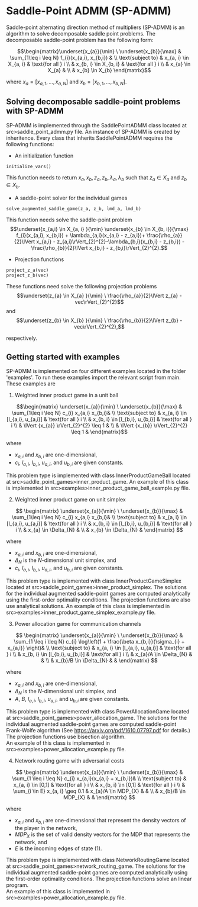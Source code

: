 # Saddle-Point ADMM (SP-ADMM)

Saddle-point alternating direction method of multipliers (SP-ADMM) is an algorithm to solve decomposable saddle point problems.
The decomposable saddle-point problem has the following form:

$$\begin{matrix}\underset{x_{a}}{\min} \ \underset{x_{b}}{\max} &  \sum_{1\leq i \leq N} f_{i}(x_{a,i}, x_{b,i}) & \\ 
\text{subject to} & x_{a, i} \in X_{a, i} & \text{for all } i \\ 
 & x_{b, i} \in X_{b, i} & \text{for all } i  \\
  & x_{a} \in X_{a} & \\
 & x_{b} \in X_{b}
  \end{matrix}$$

 where $x_{a} = [x_{a,1}, \ldots, x_{a,N}]$ and $x_{b} = [x_{b,1}, \ldots, x_{b,N}]$.

## Solving decomposable saddle-point problems with SP-ADMM
SP-ADMM is implemented through the SaddlePointADMM class located at src>saddle_point_admm.py file.
An instance of SP-ADMM is created by inheritence. 
Every class that inherits SaddlePointADMM requires the following functions:
- An initialization function
```
initialize_vars()
```
This function needs to return $x_{a}, x_{b}, z_{a}, z_{b}, \lambda_{a}, \lambda_{b}$ such that $z_{a} \in X_{a}$ and $z_{b} \in X_{b}$. 

- A saddle-point solver for the individual games
```
solve_augmented_saddle_game(z_a, z_b, lmd_a, lmd_b)
```
This function needs solve the saddle-point problem $$\underset{x_{a,i} \in X_{a, i} }{\min} \underset{x_{b} \in X_{b, i}}{\max} f_{i}(x_{a,i}, x_{b,i}) + \lambda_{a,i}(x_{a,i} - z_{a,i})+ \frac{\rho_{a}}{2}\lVert x_{a,i} - z_{a,i}\rVert_{2}^{2}-\lambda_{b,i}(x_{b,i} - z_{b,i}) - \frac{\rho_{b}}{2}\lVert x_{b,i} - z_{b,i}\rVert_{2}^{2}.$$

- Projection functions
```
project_z_a(vec)
project_z_b(vec)
```
These functions need solve the following projection problems
$$\underset{z_{a} \in X_{a} }{\min} \  \frac{\rho_{a}}{2}\lVert z_{a} - vec\rVert_{2}^{2}$$
and
$$\underset{z_{b} \in X_{b} }{\min} \  \frac{\rho_{b}}{2}\lVert z_{b} - vec\rVert_{2}^{2},$$

respectively.

## Getting started with examples
SP-ADMM is implemented on four different examples located in the folder 'examples'. To run these examples import the relevant script from main. These examples are
1) Weighted inner product game in a unit ball

$$\begin{matrix}
\underset{x_{a}}{\min} \ \underset{x_{b}}{\max} &  \sum_{1\leq i \leq N} c_{i} x_{a,i} x_{b,i}& \\ 
\text{subject to} & x_{a, i} \in [l_{a,i}, u_{a,i}] & \text{for all } i \\ 
 & x_{b, i} \in [l_{b,i}, u_{b,i}] & \text{for all } i  \\
 & \lVert {x_{a}} \rVert_{2}^{2} \leq 1 & \\
 & \lVert {x_{b}} \rVert_{2}^{2} \leq 1 & 
\end{matrix}$$

where 
   - $x_{a,i}$ and $x_{b,i}$ are one-dimensional, 
   - $c_{i}$, $l_{a,i}$, $l_{b,i}$, $u_{a,i}$, and $u_{b,i}$ are given constants.
    
This problem type is implemented with class InnerProductGameBall located at src>saddle_point_games>inner_product_game.
An example of this class is implemented in src>examples>inner_product_game_ball_example.py file.
   
2) Weighted inner product game on unit simplex

$$
\begin{matrix}
\underset{x_{a}}{\min} \ \underset{x_{b}}{\max} &  \sum_{1\leq i \leq N} c_{i} x_{a,i} x_{b,i}& \\ 
\text{subject to} & x_{a, i} \in [l_{a,i}, u_{a,i}] & \text{for all } i \\ 
 & x_{b, i} \in [l_{b,i}, u_{b,i}] & \text{for all } i  \\
 &  x_{a} \in \Delta_{N} & \\
 &  x_{b} \in \Delta_{N} & 
\end{matrix}
$$ 

where 
   - $x_{a,i}$ and $x_{b,i}$ are one-dimensional, 
   - $\Delta_{N}$ is the $N$-dimensional unit simplex, and
   - $c_{i}$, $l_{a,i}$, $l_{b,i}$, $u_{a,i}$, and $u_{b,i}$ are given constants.

This problem type is implemented with class InnerProductGameSimplex located at src>saddle_point_games>inner_product_simplex.
The solutions for the individual augmented saddle-point games are computed analytically using the first-order optimality conditions.
The projection functions are also use analytical solutions.
An example of this class is implemented in src>examples>inner_product_game_simplex_example.py file.
  
   

3) Power allocation game for communication channels

$$
\begin{matrix}
\underset{x_{a}}{\min} \ \underset{x_{b}}{\max} &  \sum_{1 \leq i \leq N} c_{i} \log\left(1 + \frac{\beta x_{b,i}}{\sigma_{i} + x_{a,i}} \right)& \\ 
\text{subject to} & x_{a, i} \in [l_{a,i}, u_{a,i}] & \text{for all } i \\ 
 & x_{b, i} \in [l_{b,i}, u_{b,i}] & \text{for all } i  \\
 & x_{a}/A \in \Delta_{N} &  & \\
 & x_{b}/B \in \Delta_{N} &   & 
\end{matrix}
$$

where 
- $x_{a,i}$ and $x_{b,i}$ are one-dimensional, 
- $\Delta_{N}$ is the $N$-dimensional unit simplex, and
- $A$, $B$, $l_{a,i}$, $l_{b,i}$, $u_{a,i}$, and $u_{b,i}$ are given constants.

This problem type is implemented with class PowerAllocationGame located at src>saddle_point_games>power_allocation_game.
The solutions for the individual augmented saddle-point games are computed saddle-point Frank-Wolfe algorithm (See https://arxiv.org/pdf/1610.07797.pdf for details.)
The projection functions use bisection algorithm.    
An example of this class is implemented in src>examples>power_allocation_example.py file.


4) Network routing game with adversarial costs

$$
\begin{matrix}
\underset{x_{a}}{\min} \ \underset{x_{b}}{\max} &  \sum_{1 \leq i \leq N} c_{i} x_{a,i}(x_{a,i} + x_{b,i})& \\ 
\text{subject to} & x_{a, i} \in [0,1] & \text{for all } i \\ 
 & x_{b, i} \in [0,1] & \text{for all } i  \\
 & \sum_{i \in E} x_{a, i} \geq 0.1 
 & x_{a}/A \in MDP_{X} &  & \\
 & x_{b}/B \in MDP_{X} &   & 
\end{matrix}
$$

where 
- $x_{a,i}$ and $x_{b,i}$ are one-dimensional that represent the density vectors of the player in the network, 
- $MDP_{X}$ is the set of valid density vectors for the MDP that represents the network, and
- $E$ is the incoming edges of state \(1\).

This problem type is implemented with class NetworkRoutingGame located at src>saddle_point_games>network_routing_game.
The solutions for the individual augmented saddle-point games are computed analytically using the first-order optimality conditions.
The projection functions solve an linear program.    
An example of this class is implemented in src>examples>power_allocation_example.py file.




